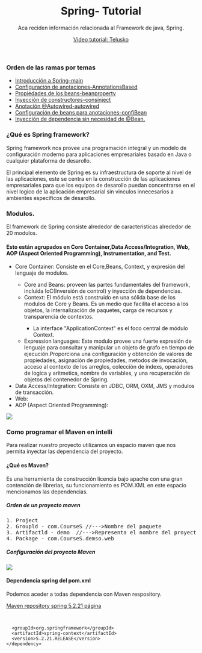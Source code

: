 <header>
<h1>Spring- Tutorial</h1>
<p>Aca reciden información relacionada al Framework de java, Spring.</p>
<a href="https://www.youtube.com/watch?v=If1Lw4pLLEo&t=2813s&ab_channel=Telusko">Video tutorial: Telusko</a>
</header>
<section>
<h3>Orden de las ramas por temas</h3>
<ul>
<li><a href="https://github.com/Dearone13/Spring">Introducción a Spring-main</a></li>
<li><a href="https://github.com/Dearone13/Spring/tree/AnnotationsBased">Configuración de anotaciones-AnnotationsBased </a></li>
<li><a href="https://github.com/Dearone13/Spring/tree/beanproperty">Propiedades de los beans-beanproperty</a></li>
<li><a href="https://github.com/Dearone13/Spring/tree/consinject">Inyección de constructores-consinject</a></li>
<li><a href="https://github.com/Dearone13/Spring/tree/autowired">Anotación @Autowired-autowired</a></li>
<li><a href="https://github.com/Dearone13/Spring/tree/confiBean">Configuración de beans para anotaciones-confiBean</a></li>
<li><a href="https://github.com/Dearone13/Spring-Core/tree/SpringcoreAnno">Inyección de dependencia sin necesidad de @Bean.</a></li>
</ul>
</section>
<section>
<article>
<h3>¿Qué es Spring framework?</h3>
<p>Spring framework nos provee una programación integral y un modelo de configuración moderno para aplicaciones empresariales 
basado en Java o cualquier plataforma de desarollo.</p>

<p>El principal elemento de Spring es su infraestructura de soporte al nivel de las aplicaciones, este se centra en la construcción
de las aplicaciones empresariales para que los equipos de desarollo puedan concentrarse en el nivel logico de la aplicación empresarial sin vinculos
innecesarios a ambientes especificos de desarollo. </p>
<h3>Modulos.</h3>
<p>El framework de Spring consiste alrededor de caracteristicas alrededor de 20 modulos. </p>
<h4>Esto están agrupados en Core Container,Data Access/Integration, Web, AOP (Aspect Oriented Programming), Instrumentation, and Test.</h4>

<ul>
<li>Core Container: Consiste en el Core,Beans, Context, y expresión del lenguaje de modulos.</li>
<ul> 
<li>Core and Beans: proveen las partes fundamentales del framework, incluida IoC(Inversión de control) y inyección de dependencias.</li>
<li>Context: El módulo está construido en una sólida base de los modulos de Core y Beans. Es un medio que facilita el acceso a los objetos, la internalización de paquetes, carga de recursos y transparencia de contextos.</li>
<ul>
<li>La interface "ApplicationContext" es el foco central de módulo Context.</li>
</ul>
<li>Expression languages: Este modulo provee una fuerte expresión de lenguaje para consultar y manipular un objeto de grafo en tiempo de ejecución.Proporciona
una configuración y obtención de valores de propiedades, asignación de propiedades, metodos de invocación, acceso al contexto de los arreglos, colección de indexs, operadores de logica y aritmetica, nombre de variables, y una recuperación de objetos del contenedor de Spring.</li>
</ul>
<li>Data Access/Integration: Consiste en JDBC, ORM, OXM, JMS y modulos de transacción.</li>
<li>Web:</li>
<li> AOP (Aspect Oriented Programming):</li>

</ul>
<a><img src="https://docs.spring.io/spring-framework/docs/3.2.x/spring-framework-reference/html/images/spring-overview.png"></a>

</article>
</section>
<section>
<h3>Como programar el Maven en intelli</h3>
<p>Para realizar nuestro proyecto utilizamos un espacio maven que nos 
permita inyectar las dependencia del proyecto.</p>
<h4>¿Qué es Maven?</h4>
<p>Es una herramienta de construcción licencia bajo apache con una gran contención de librerias, su funcionamiento es POM.XML
en este espacio mencionamos las dependencias.</p>
<h5>Orden de un proyecto maven</h5>
<pre>1. Project
2. Groupld - com.CourseS //--->Nombre del paquete
3. Artifactld - demo  //--->Representa el nombre del proyecto
4. Package - com.CourseS.demso.web
</pre>
<h5>Configuración del proyecto Maven</h5>
<a href="https://i.imgur.com/1aJwChH.png"><img src="https://i.imgur.com/1aJwChH.png"></a>
<h4>Dependencia spring del pom.xml</h4>
<p>Podemos aceder a todas dependencia con Maven respository.</p>
<a href="https://mvnrepository.com/artifact/org.springframework/spring-context/5.2.21.RELEASE">Maven repository spring 5.2.21 página</a>
<pre >


      <groupId>org.springframework</groupId>
      <artifactId>spring-context</artifactId>
      <version>5.2.21.RELEASE</version>
    </dependency>


</pre>


</section>
